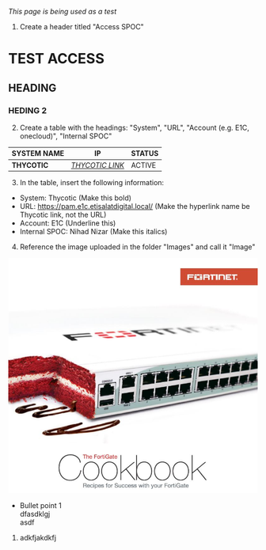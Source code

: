 *This page is being used as a test* <br/>

1. Create a header titled "Access SPOC" <br/>
# TEST ACCESS
## HEADING
### HEDING 2

2. Create a table with the headings: "System", "URL", "Account (e.g. E1C, onecloud)", "Internal SPOC" <br/> 

|SYSTEM NAME|IP|STATUS|
|-|-|-|
|**THYCOTIC**|*[THYCOTIC LINK](https://pam.e1c.etisalatdigital.local "https://pam.e1c.etisalatdigital.local")*|ACTIVE|
3. In the table, insert the following information: <br/>
* System: Thycotic (Make this bold)
* URL: https://pam.e1c.etisalatdigital.local/ (Make the hyperlink name be Thycotic link, not the URL) 
* Account: E1C (Underline this)
* Internal SPOC: Nihad Nizar (Make this italics)

4. Reference the image uploaded in the folder "Images" and call it "Image" <br/>

![*COOKBOOK*](/Images/cookbook.JPG)

* Bullet point 1<br/>
dfasdklgj<br/>
asdf<br/>
1. adkfjakdkfj



